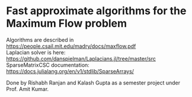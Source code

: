 # Fast approximate algorithms for the Maximum Flow problem

Algorithms are described in https://people.csail.mit.edu/madry/docs/maxflow.pdf  
Laplacian solver is here: https://github.com/danspielman/Laplacians.jl/tree/master/src  
SparseMatrixCSC documentation: https://docs.julialang.org/en/v1/stdlib/SparseArrays/  

Done by Rishabh Ranjan and Kalash Gupta as a semester project under Prof. Amit Kumar.
